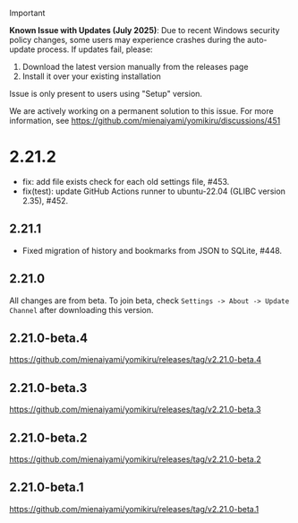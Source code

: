 <!-- 
> [!Note]
> To keep getting beta updates, check the beta update channel in settings after downloading the beta version.
>
> **Please report any issues you encounter with the beta tag so stable version can be released faster.** -->

> [!Important]
> **Known Issue with Updates (July 2025)**: Due to recent Windows security policy changes, some users may experience crashes during the auto-update process. If updates fail, please:
>
> 1. Download the latest version manually from the releases page
> 2. Install it over your existing installation
>
> Issue is only present to users using "Setup" version.
>
> We are actively working on a permanent solution to this issue. For more information, see <https://github.com/mienaiyami/yomikiru/discussions/451>

# 2.21.2

- fix: add file exists check for each old settings file, #453.
- fix(test): update GitHub Actions runner to ubuntu-22.04 (GLIBC version 2.35), #452.

## 2.21.1

- Fixed migration of history and bookmarks from JSON to SQLite, #448.

## 2.21.0

All changes are from beta. To join beta, check `Settings -> About -> Update Channel` after downloading this version.

## 2.21.0-beta.4

<https://github.com/mienaiyami/yomikiru/releases/tag/v2.21.0-beta.4>

## 2.21.0-beta.3

<https://github.com/mienaiyami/yomikiru/releases/tag/v2.21.0-beta.3>

## 2.21.0-beta.2

<https://github.com/mienaiyami/yomikiru/releases/tag/v2.21.0-beta.2>

## 2.21.0-beta.1

<https://github.com/mienaiyami/yomikiru/releases/tag/v2.21.0-beta.1>
